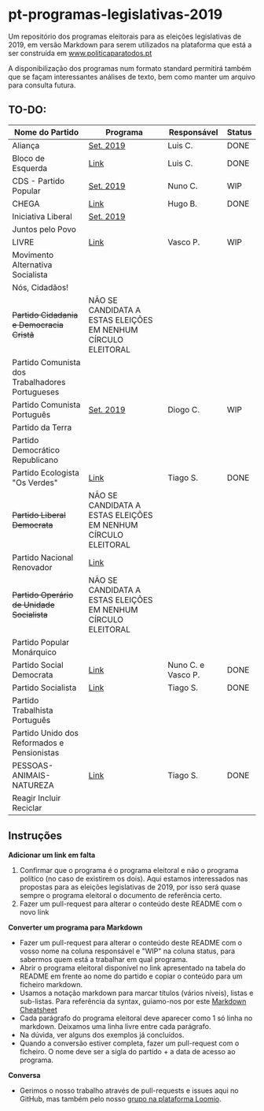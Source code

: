 # pt-programas-legislativas-2019

Um repositório dos programas eleitorais para as eleições legislativas de 2019, em versão Markdown para serem utilizados na plataforma que está a ser construída em www.politicaparatodos.pt

A disponibilização dos programas num formato standard permitirá também que se façam interessantes análises de texto, bem como manter um arquivo para consulta futura.

## TO-DO:

| Nome do Partido| Programa | Responsável | Status |
|---|---|---|---|
| Aliança | [Set. 2019](https://partidoalianca.pt/wp-content/uploads/2019/09/PROGRAMA-FINAL.pdf)   | Luis C. | DONE |
| Bloco de Esquerda | [Link](https://programa2019.bloco.org/images/programa-com-fotos.pdf)|  Luis C. | DONE |
| CDS - Partido Popular|[Set. 2019](https://fazsentido.cds.pt/assets/programaeleitoral_legislativascds19.pdf) | Nuno C.| WIP|
| CHEGA  | [Link](https://partidochega.pt/wp-content/uploads/2019/09/PROGRAMA_POL%C3%8DTICO_2019_CHEGA-2.pdf) | Hugo B. | DONE |
| Iniciativa Liberal | [Set. 2019](https://iniciativaliberal.pt/wp-content/uploads/2019/09/compromisso-eleitoral-iniciativa-liberal.pdf)  |  |  |
| Juntos pelo Povo | | | |
| LIVRE | [Link](https://partidolivre.pt/legislativas2019/programa) | Vasco P. | WIP |
| Movimento Alternativa Socialista |  |  |  |
| Nós, Cidadãos! |  |  |  |
| ~~Partido Cidadania e Democracia Cristã~~ | NÃO SE CANDIDATA A ESTAS ELEIÇÕES EM NENHUM CÍRCULO ELEITORAL  |  |  |
| Partido Comunista dos Trabalhadores Portugueses |  |  |  |
| Partido Comunista Português | [Set. 2019](https://www.cdu.pt/2019/pdf/programa_eleitoral_pcp.pdf) | Diogo C.|  WIP|
| Partido da Terra  | |  |  |
| Partido Democrático Republicano |  |  |  |
| Partido Ecologista "Os Verdes" | [Link](http://www.osverdes.pt/media/Legislativas_2019/12_compromissos_Legislativas2019_PEV.pdf)| Tiago S. | DONE   |
| ~~Partido Liberal Democrata~~  | NÃO SE CANDIDATA A ESTAS ELEIÇÕES EM NENHUM CÍRCULO ELEITORAL |  | |
| Partido Nacional Renovador | [Link](http://www.pnr.pt/wp-content/uploads/2019/09/Programa-eleitoral-Legislativas-2019.pdf) |  |  |
| ~~Partido Operário de Unidade Socialista~~ |  NÃO SE CANDIDATA A ESTAS ELEIÇÕES EM NENHUM CÍRCULO ELEITORAL |  | |
| Partido Popular Monárquico | |  | |
| Partido Social Democrata | [Link](https://app.box.com/s/x8mh7ycebkpityah14hj6awgue3v0e9j) | Nuno C. e Vasco P. | DONE |
| Partido Socialista | [Link](https://www.ps.pt/programa-eleitoral-ps-legislativas2019.pdf) | Tiago S.    | DONE|
| Partido Trabalhista Português  |   |    |    |
| Partido Unido dos Reformados e Pensionistas  |  |  |  |
| PESSOAS-ANIMAIS-NATUREZA | [Link](https://pan.com.pt/eleicoes/eleicoes-legislativas-2019/programa-eleitoral/) | Tiago S. | DONE  |
| Reagir Incluir Reciclar | | |  |

## Instruções

**Adicionar um link em falta**

1. Confirmar que o programa é o programa eleitoral e não o programa político (no caso de existirem os dois). Aqui estamos interessados nas propostas para as eleições legislativas de 2019, por isso será quase sempre o programa eleitoral o documento de referência certo.
2. Fazer um pull-request para alterar o conteúdo deste README com o novo link

**Converter um programa para Markdown**

* Fazer um pull-request para alterar o conteúdo deste README com o vosso nome na coluna responsável e "WIP" na coluna status, para sabermos quem está a trabalhar em qual programa.
* Abrir o programa eleitoral disponível no link apresentado na tabela do README em frente ao nome do partido e copiar o conteúdo para um ficheiro markdown.
* Usamos a notação markdown para marcar títulos (vários níveis), listas e sub-listas. Para referência da syntax, guiamo-nos por este [Markdown Cheatsheet](https://github.com/adam-p/markdown-here/wiki/Markdown-Cheatsheet)
* Cada parágrafo do programa eleitoral deve aparecer como 1 só linha no markdown. Deixamos uma linha livre entre cada parágrafo.
* Na dúvida, ver alguns dos exemplos já concluídos.
* Quando a conversão estiver completa, fazer um pull-request com o ficheiro. O nome deve ser a sigla do partido + a data de acesso ao programa.

**Conversa**

* Gerimos o nosso trabalho através de pull-requests e issues aqui no GitHub, mas também pelo nosso [grupo na plataforma Loomio](https://www.loomio.org/d/LxtvTelP/programas-em-markdown).
